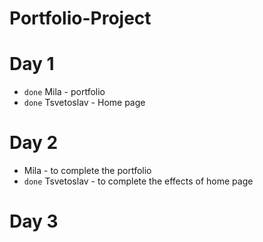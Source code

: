 # Portfolio-Project


# Day 1

* `done` Mila - portfolio
* `done` Tsvetoslav - Home page

# Day 2

* Mila - to complete the portfolio 
* `done` Tsvetoslav - to complete the effects of home page


# Day 3
